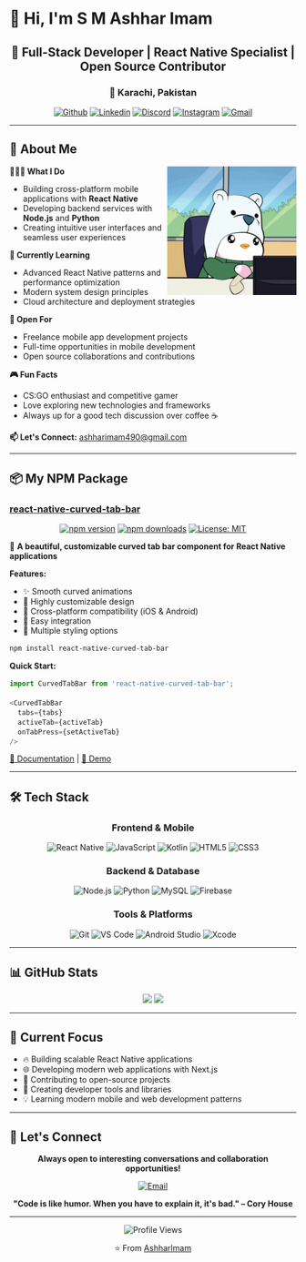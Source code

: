 # 👋 Hi, I'm S M Ashhar Imam

<div align="center">

## 🚀 Full-Stack Developer | React Native Specialist | Open Source Contributor
### 📍 Karachi, Pakistan

[![Github](https://img.shields.io/badge/-Github-000?style=for-the-badge&logo=Github&logoColor=white)](https://github.com/AshharImam)
[![Linkedin](https://img.shields.io/badge/-LinkedIn-0077B5?style=for-the-badge&logo=Linkedin&logoColor=white)](https://www.linkedin.com/in/syedmashharimam/)
[![Discord](https://img.shields.io/badge/-Discord-7289DA?style=for-the-badge&logo=discord&logoColor=white)](https://discord.com/users/1332818631888732171)
[![Instagram](https://img.shields.io/badge/-Instagram-E4405F?style=for-the-badge&logo=instagram&logoColor=white)](https://www.instagram.com/ashharimamsyed/)
[![Gmail](https://img.shields.io/badge/-Gmail-D14836?style=for-the-badge&logo=Gmail&logoColor=white)](mailto:murillo.ashharimam490@gmail.com)

</div>

---

## 🎯 About Me

<img width="45%" align="right" alt="Coding Animation" src="https://github.com/AshharImam/AshharImam/blob/main/github/resources/penguin.gif" />

**👨🏽‍💻 What I Do**
- Building cross-platform mobile applications with **React Native**
- Developing backend services with **Node.js** and **Python**
- Creating intuitive user interfaces and seamless user experiences

**🌱 Currently Learning**
- Advanced React Native patterns and performance optimization
- Modern system design principles
- Cloud architecture and deployment strategies

**💼 Open For**
- Freelance mobile app development projects
- Full-time opportunities in mobile development
- Open source collaborations and contributions

**🎮 Fun Facts**
- CS:GO enthusiast and competitive gamer
- Love exploring new technologies and frameworks
- Always up for a good tech discussion over coffee ☕

**📫 Let's Connect:** [ashharimam490@gmail.com](mailto:ashharimam490@gmail.com)

---

## 📦 My NPM Package

### [react-native-curved-tab-bar](https://www.npmjs.com/package/react-native-curved-tab-bar)

<div align="center">

[![npm version](https://badge.fury.io/js/react-native-curved-tab-bar.svg)](https://badge.fury.io/js/react-native-curved-tab-bar)
[![npm downloads](https://img.shields.io/npm/dm/react-native-curved-tab-bar.svg)](https://www.npmjs.com/package/react-native-curved-tab-bar)
[![License: MIT](https://img.shields.io/badge/License-MIT-yellow.svg)](https://opensource.org/licenses/MIT)

</div>

🎨 **A beautiful, customizable curved tab bar component for React Native applications**

**Features:**
- ✨ Smooth curved animations
- 🎯 Highly customizable design
- 📱 Cross-platform compatibility (iOS & Android)
- 🚀 Easy integration
- 🎨 Multiple styling options

```bash
npm install react-native-curved-tab-bar
```

**Quick Start:**
```javascript
import CurvedTabBar from 'react-native-curved-tab-bar';

<CurvedTabBar
  tabs={tabs}
  activeTab={activeTab}
  onTabPress={setActiveTab}
/>
```

[📖 Documentation](https://github.com/AshharImam/react-native-curved-tab-bar) | [🚀 Demo](https://github.com/AshharImam/react-native-curved-tab-bar#demo)

---

## 🛠️ Tech Stack

<div align="center">

### Frontend & Mobile
![React Native](https://img.shields.io/badge/React_Native-20232A?style=for-the-badge&logo=react&logoColor=61DAFB)
![JavaScript](https://img.shields.io/badge/JavaScript-F7DF1E?style=for-the-badge&logo=javascript&logoColor=black)
![Kotlin](https://img.shields.io/badge/Kotlin-0095D5?style=for-the-badge&logo=kotlin&logoColor=white)
![HTML5](https://img.shields.io/badge/HTML5-E34F26?style=for-the-badge&logo=html5&logoColor=white)
![CSS3](https://img.shields.io/badge/CSS3-1572B6?style=for-the-badge&logo=css3&logoColor=white)

### Backend & Database
![Node.js](https://img.shields.io/badge/Node.js-43853D?style=for-the-badge&logo=node.js&logoColor=white)
![Python](https://img.shields.io/badge/Python-3776AB?style=for-the-badge&logo=python&logoColor=white)
![MySQL](https://img.shields.io/badge/MySQL-00000F?style=for-the-badge&logo=mysql&logoColor=white)
![Firebase](https://img.shields.io/badge/Firebase-039BE5?style=for-the-badge&logo=Firebase&logoColor=white)

### Tools & Platforms
![Git](https://img.shields.io/badge/Git-F05032?style=for-the-badge&logo=git&logoColor=white)
![VS Code](https://img.shields.io/badge/Visual_Studio_Code-0078D4?style=for-the-badge&logo=visual%20studio%20code&logoColor=white)
![Android Studio](https://img.shields.io/badge/Android_Studio-3DDC84?style=for-the-badge&logo=android-studio&logoColor=white)
![Xcode](https://img.shields.io/badge/Xcode-007ACC?style=for-the-badge&logo=Xcode&logoColor=white)

</div>

---

## 📊 GitHub Stats

<div align="center">

<img height="180em" src="https://github-readme-stats.vercel.app/api?username=AshharImam&show_icons=true&hide_border=true&theme=radical&include_all_commits=true&count_private=true"/>
<img height="180em" src="https://github-readme-stats.vercel.app/api/top-langs/?username=AshharImam&layout=compact&langs_count=8&theme=radical&hide_border=true"/>

</div>

---

## 🎯 Current Focus

- 🔥 Building scalable React Native applications
- 🌐 Developing modern web applications with Next.js
- 🌟 Contributing to open-source projects
- 🚀 Creating developer tools and libraries
- 💡 Learning modern mobile and web development patterns

---

## 🤝 Let's Connect

<div align="center">

**Always open to interesting conversations and collaboration opportunities!**

[![Email](https://img.shields.io/badge/Email-ashharimam490@gmail.com-red?style=for-the-badge&logo=gmail&logoColor=white)](mailto:ashharimam490@gmail.com)

**"Code is like humor. When you have to explain it, it's bad." – Cory House**

</div>

---

<div align="center">

![Profile Views](https://komarev.com/ghpvc/?username=AshharImam&color=brightgreen&style=for-the-badge)

⭐️ From [AshharImam](https://github.com/AshharImam)

</div>
